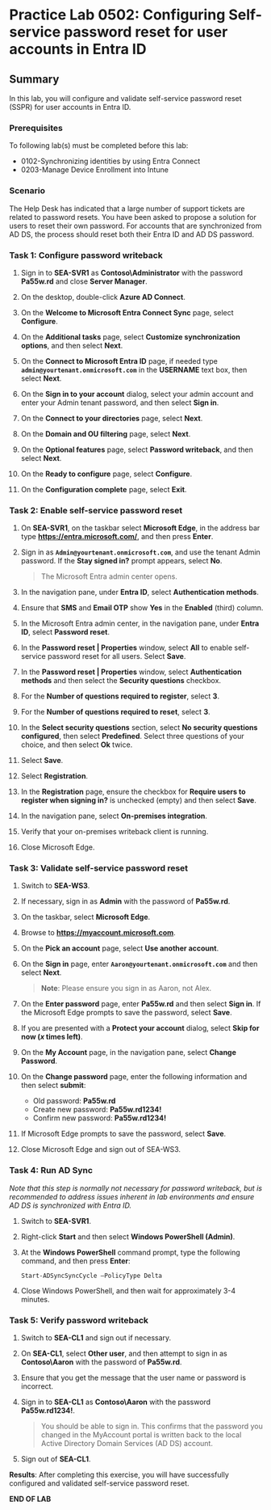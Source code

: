 # Practice Lab 0502: Configuring Self-service password reset for user accounts in Entra ID

## Summary

In this lab, you will configure and validate self-service password reset (SSPR) for user accounts in Entra ID.

### Prerequisites

To following lab(s) must be completed before this lab:

- 0102-Synchronizing identities by using Entra Connect
- 0203-Manage Device Enrollment into Intune


### Scenario

The Help Desk has indicated that a large number of support tickets are related to password resets. You have been asked to propose a solution for users to reset their own password. For accounts that are synchronized from AD DS, the process should reset both their Entra ID and AD DS password. 

### Task 1: Configure password writeback

1. Sign in to **SEA-SVR1** as **Contoso\\Administrator** with the password **Pa55w.rd** and close **Server Manager**.

2. On the desktop, double-click **Azure AD Connect**.

3. On the **Welcome to Microsoft Entra Connect Sync** page, select **Configure**.

4. On the **Additional tasks** page, select **Customize synchronization options**, and then select **Next**.

5. On the **Connect to Microsoft Entra ID** page, if needed type **`admin@yourtenant.onmicrosoft.com`** in the **USERNAME** text box, then select **Next**.

6. On the **Sign in to your account** dialog, select your admin account and enter your Admin tenant password, and then select **Sign in**.

7. On the **Connect to your directories** page, select **Next**.

8. On the **Domain and OU filtering** page, select **Next**.

9. On the **Optional features** page, select **Password writeback**, and then select **Next**.

10. On the **Ready to configure** page, select **Configure**.

11. On the **Configuration complete** page, select **Exit**.

### Task 2: Enable self-service password reset

1. On **SEA-SVR1**, on the taskbar select **Microsoft Edge**, in the address bar type **https://entra.microsoft.com/**, and then press **Enter**.

2. Sign in as **`Admin@yourtenant.onmicrosoft.com`**, and use the tenant Admin password. If the **Stay signed in?** prompt appears, select **No**. 

   > The Microsoft Entra admin center opens.

3. In the navigation pane, under **Entra ID**, select **Authentication methods**. 

4. Ensure that **SMS** and **Email OTP** show **Yes** in the **Enabled** \(third\) column. 

5. In the Microsoft Entra admin center, in the navigation pane, under **Entra ID**, select **Password reset**.

6. In the **Password reset | Properties** window, select **All** to enable self-service password reset for all users. Select **Save**.

7. In the **Password reset | Properties** window, select **Authentication methods** and then select the **Security questions** checkbox.

8. For the **Number of questions required to register**, select **3**.

9. For the **Number of questions required to reset**, select **3**.

10. In the **Select security questions** section, select **No security questions configured**, then select **Predefined**. Select three questions of your choice, and then select **Ok** twice.

11. Select **Save**.

12. Select **Registration**.

13. In the **Registration** page, ensure the checkbox for **Require users to register when signing in?** is unchecked \(empty\) and then select **Save**.

14. In the navigation pane, select **On-premises integration**.

15. Verify that your on-premises writeback client is running.

16. Close Microsoft Edge.

### Task 3: Validate self-service password reset

1. Switch to **SEA-WS3**.

2. If necessary, sign in as **Admin** with the password of **Pa55w.rd**.

3. On the taskbar, select **Microsoft Edge**.

4. Browse to **https://myaccount.microsoft.com**. 

5. On the **Pick an account** page, select **Use another account**.

6. On the **Sign in** page, enter **`Aaron@yourtenant.onmicrosoft.com`** and then select **Next**.

   >**Note**: Please ensure you sign in as Aaron, not Alex.

7. On the **Enter password** page, enter **Pa55w.rd** and then select **Sign in**. If the Microsoft Edge prompts to save the password, select **Save**.

8. If you are presented with a **Protect your account** dialog, select **Skip for now (*x* times left)**.

9. On the **My Account** page, in the navigation pane, select **Change Password**.

10. On the **Change password** page, enter the following information and then select **submit**:
     - Old password: **Pa55w.rd**
     - Create new password: **Pa55w.rd1234!**
     - Confirm new password: **Pa55w.rd1234!**

11. If Microsoft Edge prompts to save the password, select **Save**.

12. Close Microsoft Edge and sign out of SEA-WS3.

### Task 4: Run AD Sync

*Note that this step is normally not necessary for password writeback, but is recommended to address issues inherent in lab environments and ensure AD DS is synchronized with Entra ID.*

1. Switch to **SEA-SVR1**.

2. Right-click **Start** and then select **Windows PowerShell (Admin)**.

3. At the **Windows PowerShell** command prompt, type the following command, and
    then press **Enter**:

    ```
    Start-ADSyncSyncCycle –PolicyType Delta
    ```

4. Close Windows PowerShell, and then wait for approximately 3-4 minutes.

### Task 5: Verify password writeback

1. Switch to **SEA-CL1** and sign out if necessary.

2. On **SEA-CL1**, select **Other user**, and then attempt to sign in as **Contoso\\Aaron** with the password of **Pa55w.rd**.

4. Ensure that you get the message that the user name or password is incorrect.

5. Sign in to **SEA-CL1** as **Contoso\\Aaron** with the password **Pa55w.rd1234!**. 

   > You should be able to sign in. This confirms that the password you changed in the MyAccount portal is written back to the local Active Directory Domain Services (AD DS) account.

6. Sign out of **SEA-CL1**.

**Results**: After completing this exercise, you will have successfully configured and validated self-service password reset.

**END OF LAB**
